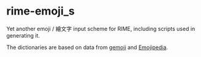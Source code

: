 # rime-emoji_s
Yet another emoji / 繪文字 input scheme for RIME, including scripts used in generating it.

The dictionaries are based on data from [gemoji](https://github.com/github/gemoji) and [Emojipedia](https://github.com/gingerbeardman/Emojipedia).
